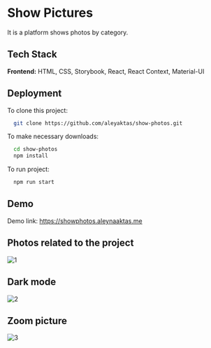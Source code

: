 # Show Pictures

It is a platform shows photos by category.

## Tech Stack

**Frontend:** HTML, CSS, Storybook, React, React Context, Material-UI

  
## Deployment

To clone this project:
```bash
  git clone https://github.com/aleyaktas/show-photos.git
```
To make necessary downloads:
```bash
  cd show-photos
  npm install
```

To run project:
```bash
  npm run start
```

## Demo

Demo link: https://showphotos.aleynaaktas.me


## Photos related to the project
![1](https://user-images.githubusercontent.com/76265779/150322371-e7d88a49-7964-4c19-ab20-4124133a52ed.png)
## Dark mode
![2](https://user-images.githubusercontent.com/76265779/150322376-42c29b6b-f675-4f5e-ac4c-344c667494b1.png)
## Zoom picture
![3](https://user-images.githubusercontent.com/76265779/150322384-806f4e5b-98b7-45d5-afb4-39638b2f1526.png)








